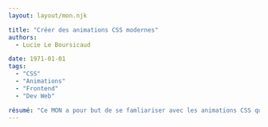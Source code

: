 ```yaml
---
layout: layout/mon.njk

title: "Créer des animations CSS modernes"
authors:
  - Lucie Le Boursicaud

date: 1971-01-01
tags: 
  - "CSS"
  - "Animations"
  - "Frontend"
  - "Dev Web"

résumé: "Ce MON a pour but de se famliariser avec les animations CSS qui sont essentiels pour dynamiser un site web et attirer l'attention d'un visiteur."
---
```

